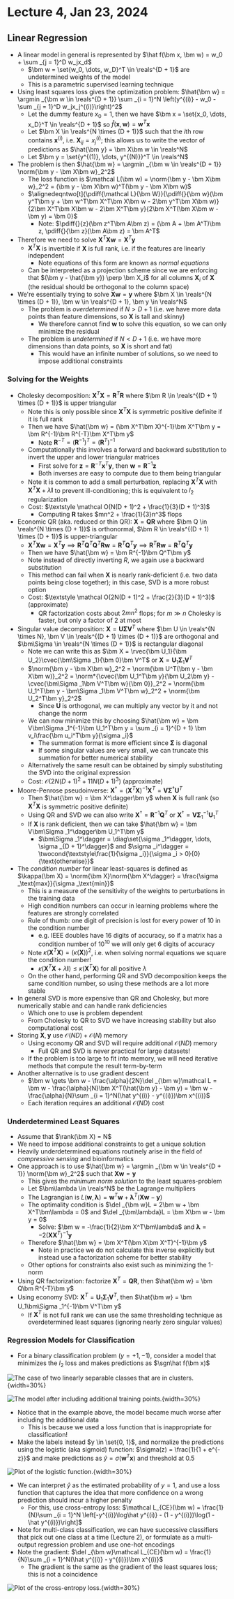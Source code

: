 # Lecture 4, Jan 23, 2024

## Linear Regression

* A linear model in general is represented by $\hat f(\bm x, \bm w) = w_0 + \sum _{j = 1}^D w_jx_d$
	* $\bm w = \set{w_0, \dots, w_D}^T \in \reals^{D + 1}$ are undetermined weights of the model
	* This is a parametric supervised learning technique
* Using least squares loss gives the optimization problem: $\hat{\bm w} = \argmin _{\bm w \in \reals^{D + 1}} \sum _{i = 1}^N \left(y^{(i)} - w_0 - \sum _{j = 1}^D w_jx_j^{(i)}\right)^2$
	* Let the dummy feature $x_0 = 1$, then we have $\bm x = \set{x_0, \dots, x_D}^T \in \reals^{D + 1}$ so $\hat f(\bm x, \bm w) = \bm w^T\bm x$
	* Let $\bm X \in \reals^{N \times (D + 1)}$ such that the $i$th row contains $\bm x^{(i)}$, i.e. $\bm X_{ij} = x_j^{(i)}$; this allows us to write the vector of predictions as $\hat{\bm y} = \bm X\bm w \in \reals^N$
	* Let $\bm y = \set{y^{(1)}, \dots, y^{(N)}}^T \in \reals^N$
* The problem is then $\hat{\bm w} = \argmin _{\bm w \in \reals^{D + 1}} \norm{\bm y - \bm X\bm w}_2^2$
	* The loss function is $\mathcal L(\bm w) = \norm{\bm y - \bm X\bm w}_2^2 = (\bm y - \bm X\bm w)^T(\bm y - \bm X\bm w)$
	* $\alignedeqntwo[t]{\pdiff{\mathcal L}{\bm W}}{\pdiff{}{\bm w}(\bm y^T\bm y + \bm w^T\bm X^T\bm X\bm w - 2\bm y^T\bm X\bm w)}{2\bm X^T\bm X\bm w - 2\bm X^T\bm y}{2\bm X^T(\bm X\bm w - \bm y) = \bm 0}$
		* Note: $\pdiff{}{z}(\bm z^T\bm A\bm z) = (\bm A + \bm A^T)\bm z, \pdiff{}{\bm z}(\bm A\bm z) = \bm A^T$
* Therefore we need to solve $\bm X^T\bm X\bm w = \bm X^T\bm y$
	* $\bm X^T\bm X$ is invertible if $\bm X$ is full rank, i.e. if the features are linearly independent
		* Note equations of this form are known as *normal equations*
	* Can be interpreted as a projection scheme since we are enforcing that $(\bm y - \hat{\bm y}) \perp \bm X_i$ for all columns $\bm X_i$ of $\bm X$ (the residual should be orthogonal to the column space)
* We're essentially trying to solve $\bm X\bm w = \bm y$ where $\bm X \in \reals^{N \times (D + 1)}, \bm w \in \reals^{D + 1}, \bm y \in \reals^N$
	* The problem is *overdetermined* if $N > D + 1$ (i.e. we have more data points than feature dimensions, so $\bm X$ is tall and skinny)
		* We therefore cannot find $\bm w$ to solve this equation, so we can only minimize the residual
	* The problem is *undetermined* if $N < D + 1$ (i.e. we have more dimensions than data points, so $\bm X$ is short and fat)
		* This would have an infinite number of solutions, so we need to impose additional constraints

### Solving for the Weights

* Cholesky decomposition: $\bm X^T\bm X = \bm R^T\bm R$ where $\bm R \in \reals^{(D + 1) \times (D + 1)}$ is upper triangular
	* Note this is only possible since $\bm X^T\bm X$ is symmetric positive definite if it is full rank
	* Then we have $\hat{\bm w} = (\bm X^T\bm X)^{-1}\bm X^T\bm y = \bm R^{-1}\bm R^{-T}\bm X^T\bm y$
		* Note $\bm R^{-T} = (\bm R^{-1})^T = (\bm R^T)^{-1}$
	* Computationally this involves a forward and backward substitution to invert the upper and lower triangular matrices
		* First solve for $\bm z = \bm R^{-T}\bm x^T\bm y$, then $\bm w = \bm R^{-1}\bm z$
		* Both inverses are easy to compute due to them being triangular
	* Note it is common to add a small perturbation, replacing $\bm X^T\bm X$ with $\bm X^T\bm X + \lambda\bm I$ to prevent ill-conditioning; this is equivalent to $l_2$ regularization
	* Cost: $\textstyle \mathcal O(N(D + 1)^2 + \frac{1}{3}(D + 1)^3)$
		* Computing $\bm R$ takes $mn^2 + \frac{1}{3}n^3$ flops
* Economic QR (aka. reduced or thin QR): $\bm X = \bm Q\bm R$ where $\bm Q \in \reals^{N \times (D + 1)}$ is orthonormal, $\bm R \in \reals^{(D + 1) \times (D + 1)}$ is upper-triangular
	* $\bm X^T\bm X\bm w = \bm X^T\bm y \implies \bm R^T\bm Q^T\bm Q^T\bm R\bm w = \bm R^T\bm Q^T\bm y \implies \bm R^T\bm R\bm w = \bm R^T\bm Q^T\bm y$
	* Then we have $\hat{\bm w} = \bm R^{-1}\bm Q^T\bm y$
	* Note instead of directly inverting $R$, we again use a backward substitution
	* This method can fail when $\bm X$ is nearly rank-deficient (i.e. two data points being close together); in this case, SVD is a more robust option
	* Cost: $\textstyle \mathcal O(2N(D + 1)^2 + \frac{2}{3}(D + 1)^3)$ (approximate)
		* QR factorization costs about $2mn^2$ flops; for $m \gg n$ Cholesky is faster, but only a factor of 2 at most
* Singular value decomposition: $\bm X = \bm U\bm\Sigma\bm V^T$ where $\bm U \in \reals^{N \times N}, \bm V \in \reals^{(D + 1) \times (D + 1)}$ are orthogonal and $\bm\Sigma \in \reals^{N \times (D + 1)}$ is rectangular diagonal
	* Note we can write this as $\bm X = \rvec{\bm U_1}{\bm U_2}\cvec{\bm\Sigma _1}{\bm 0}\bm V^T$ or $\bm X = \bm U_1\bm\Sigma _1\bm V^T$
	* $\norm{\bm y - \bm X\bm w}_2^2 = \norm{\bm U^T(\bm y - \bm X\bm w)}_2^2 = \norm*{\cvec{\bm U_1^T\bm y}{\bm U_2\bm y} - \cvec{\bm\Sigma _1\bm V^T\bm w}{\bm 0}}_2^2 = \norm{\bm U_1^T\bm y - \bm\Sigma _1\bm V^T\bm w}_2^2 + \norm{\bm U_2^T\bm y}_2^2$
		* Since $\bm U$ is orthogonal, we can multiply any vector by it and not change the norm
	* We can now minimize this by choosing $\hat{\bm w} = \bm V\bm\Sigma _1^{-1}\bm U_1^T\bm y = \sum _{i = 1}^{D + 1} \bm v_i\frac{\bm u_i^T\bm y}{\sigma _i}$
		* The summation format is more efficient since $\bm\Sigma$ is diagonal
		* If some singular values are very small, we can truncate this summation for better numerical stability
	* Alternatively the same result can be obtained by simply substituting the SVD into the original expression
	* Cost: $\mathcal O(2N(D + 1)^2 + 11N(D + 1)^3)$ (approximate)
* Moore-Penrose pseudoinverse: $\bm X^\dagger = (\bm X^T\bm X)^{-1}\bm X^T = \bm V\bm\Sigma^\dagger\bm U^T$
	* Then $\hat{\bm w} = \bm X^\dagger\bm y$ when $\bm X$ is full rank (so $\bm X^T\bm X$ is symmetric positive definite)
	* Using QR and SVD we can also write $\bm X^\dagger = \bm R^{-1}\bm Q^T$ or $\bm X^\dagger = \bm V\bm\Sigma _1^{-1}\bm U_1^T$
	* If $\bm X$ is rank deficient, then we can take $\hat{\bm w} = \bm V\bm\Sigma _1^\dagger\bm U_1^T\bm y$
		* $\bm\Sigma _1^\dagger = \diag\set{\sigma _1^\dagger, \dots, \sigma _{D + 1}^\dagger}$ and $\sigma _i^\dagger = \twocond{\textstyle\frac{1}{\sigma _i}}{\sigma _i > 0}{0}{\text{otherwise}}$
* The *condition number* for linear least-squares is defined as $\kappa(\bm X) = \norm{\bm X}\norm{\bm X^\dagger} = \frac{\sigma _\text{max}}{\sigma _\text{min}}$
	* This is a measure of the sensitivity of the weights to perturbations in the training data
	* High condition numbers can occur in learning problems where the features are strongly correlated
	* Rule of thumb: one digit of precision is lost for every power of 10 in the condition number
		* e.g. IEEE doubles have 16 digits of accuracy, so if a matrix has a condition number of $10^{10}$ we will only get 6 digits of accuracy
	* Note $\kappa(\bm X^T\bm X) = (\kappa(\bm X))^2$, i.e. when solving normal equations we square the condition number!
		* $\kappa(\bm X^T\bm X + \lambda\bm I) \leq \kappa(\bm X^T\bm X)$ for all positive $\lambda$
	* On the other hand, performing QR and SVD decomposition keeps the same condition number, so using these methods are a lot more stable
* In general SVD is more expensive than QR and Cholesky, but more numerically stable and can handle rank deficiencies
	* Which one to use is problem dependent
	* From Cholesky to QR to SVD we have increasing stability but also computational cost
* Storing $\bm X, \bm y$ use $\mathcal O(ND) + \mathcal O(N)$ memory
	* Using economy QR and SVD will require additional $\mathcal O(ND)$ memory
		* Full QR and SVD is never practical for large datasets!
	* If the problem is too large to fit into memory, we will need iterative methods that compute the result term-by-term
* Another alternative is to use gradient descent
	* $\bm w \gets \bm w - \frac{\alpha}{2N}\del _{\bm w}\mathcal L = \bm w - \frac{\alpha}{N}\bm X^T(\hat{\bm y} - \bm y) = \bm w - \frac{\alpha}{N}\sum _{i = 1}^N(\hat y^{(i)} - y^{(i)})\bm x^{(i)}$
	* Each iteration requires an additional $\mathcal O(ND)$ cost

### Underdetermined Least Squares

* Assume that $\rank(\bm X) = N$
* We need to impose additional constraints to get a unique solution
* Heavily underdetermined equations routinely arise in the field of *compressive sensing* and bioinformatics
* One approach is to use $\hat{\bm w} = \argmin _{\bm w \in \reals^{D + 1}} \norm{\bm w}_2^2$ such that $\bm X\bm w = \bm y$
	* This gives the *minimum norm solution* to the least squares-problem
	* Let $\bm\lambda \in \reals^N$ be the Lagrange multipliers
	* The Lagrangian is $L(\bm w, \bm\lambda) = \bm w^T\bm w + \bm\lambda^T(\bm X\bm w - \bm y)$
	* The optimality condition is $\del _{\bm w}L = 2\bm w + \bm X^T\bm\lambda = 0$ and $\del _{\bm\lambda}L = \bm X\bm w - \bm y = 0$
		* Solve: $\bm w = -\frac{1}{2}\bm X^T\bm\lambda$ and $\bm\lambda = -2(\bm X\bm X^T)^{-1}\bm y$
	* Therefore $\hat{\bm w} = \bm X^T(\bm X\bm X^T)^{-1}\bm y$
		* Note in practice we do not calculate this inverse explicitly but instead use a factorization scheme for better stability
	* Other options for constraints also exist such as minimizing the 1-norm
* Using QR factorization: factorize $\bm X^T = \bm Q\bm R$, then $\hat{\bm w} = \bm Q\bm R^{-T}\bm y$
* Using economy SVD: $\bm X^T = \bm U_1\bm\Sigma _1\bm V^T$, then $\hat{\bm w} = \bm U_1\bm\Sigma _1^{-1}\bm V^T\bm y$
	* If $\bm X^T$ is not full rank we can use the same thresholding technique as overdetermined least squares (ignoring nearly zero singular values)

### Regression Models for Classification

* For a binary classification problem ($y = +1, -1$), consider a model that minimizes the $l_2$ loss and makes predictions as $\sgn\hat f(\bm x)$

![The case of two linearly separable classes that are in clusters.](./imgs/lec4_1.png){width=30%}

![The model after including additional training points.](./imgs/lec4_2.png){width=30%}

* Notice that in the example above, the model became much worse after including the additional data
	* This is because we used a loss function that is inappropriate for classification!
* Make the labels instead $y \in \set{0, 1}$, and normalize the predictions using the logistic (aka sigmoid) function: $\sigma(z) = \frac{1}{1 + e^{-z}}$ and make predictions as $\hat y = \sigma(\bm w^T\bm x)$ and threshold at 0.5

![Plot of the logistic function.](./imgs/lec4_3.png){width=30%}

* We can interpret $\hat y$ as the estimated probability of $y = 1$, and use a loss function that captures the idea that more confidence on a wrong prediction should incur a higher penalty
	* For this, use cross-entropy loss: $\mathcal L_{CE}(\bm w) = \frac{1}{N}\sum _{i = 1}^N \left[-y^{(i)}\log\hat y^{(i)} - (1 - y^{(i)})\log(1 - \hat y^{(i)})\right]$
* Note for multi-class classification, we can have successive classifiers that pick out one class at a time (Lecture 2), or formulate as a multi-output regression problem and use one-hot encodings
* Note the gradient: $\del _{\bm w}\mathcal L_{CE}(\bm w) = \frac{1}{N}\sum _{i = 1}^N(\hat y^{(i)} - y^{(i)})\bm x^{(i)}$
	* The gradient is the same as the gradient of the least squares loss; this is not a coincidence

![Plot of the cross-entropy loss.](./imgs/lec4_4.png){width=30%}

